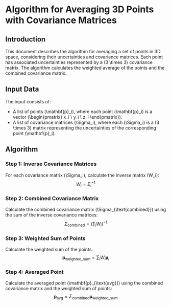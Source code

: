 # Algorithm for Averaging 3D Points with Covariance Matrices

## Introduction

This document describes the algorithm for averaging a set of points in 3D space, considering their uncertainties and covariance matrices. Each point has associated uncertainties represented by a \(3 \times 3\) covariance matrix. The algorithm calculates the weighted average of the points and the combined covariance matrix.

## Input Data

The input consists of:
- A list of points \(\mathbf{p}_i\), where each point \(\mathbf{p}_i\) is a vector \(\begin{pmatrix} x_i \\ y_i \\ z_i \end{pmatrix}\).
- A list of covariance matrices \(\Sigma_i\), where each \(\Sigma_i\) is a \(3 \times 3\) matrix representing the uncertainties of the corresponding point \(\mathbf{p}_i\).

## Algorithm

### Step 1: Inverse Covariance Matrices

For each covariance matrix \(\Sigma_i\), calculate the inverse matrix \(W_i\):
$$ 
W_i = \Sigma_i^{-1}
$$

### Step 2: Combined Covariance Matrix

Calculate the combined covariance matrix \(\Sigma_{\text{combined}}\) using the sum of the inverse covariance matrices:
$$
\Sigma_{\text{combined}} = \left( \sum_{i} W_i \right)^{-1}
$$

### Step 3: Weighted Sum of Points

Calculate the weighted sum of the points:
$$
\mathbf{p}_{\text{weighted\_sum}} = \sum_{i} W_i \mathbf{p}_i
$$

### Step 4: Averaged Point

Calculate the averaged point \(\mathbf{p}_{\text{avg}}\) using the combined covariance matrix and the weighted sum of points:
$$
\mathbf{p}_{\text{avg}} = \Sigma_{\text{combined}} \mathbf{p}_{\text{weighted\_sum}}
$$